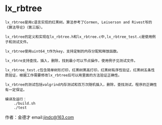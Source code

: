 # lx_rbtree
    lx_rbtree是用c语言实现的红黑树。算法参考了Cormen, Leiserson and Rivest写的《算法导论》（第三版）。
    
    lx_rbtree的定义和实现在lx_rbtree.h和lx_rbtree.c中,lx_rbtree_test.c是使用例子和测试文件。
    
    lx_rbtree使用uint64_t作为key，支持定制的内存分配和释放函数。
    
    lx_rbtre支持查找，插入，删除，找到最小可以节点操作，使用例子见测试文件。
    
    lx_rbtree_test.c包含简单树形打印，红黑树黑高打印，红黑树有序性验证，红黑树五条性质验证，根据工作需要修改lx_rbtree后可以用里面的方法验证正确性。
    
    lx_rbtree的测试包括valgrind内存测试和百万次随机插入，删除，查找测试，程序的正确性有一定保证。
    
    编译及运行：
        ./build.sh
        ./test
    
  作者：金德才
  email:jindc@163.com

